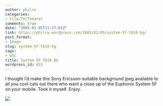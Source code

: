 ```yaml
---
author: philrw
categories:
- Film/TV/Theater
comments: true
date: "2005-01-05T11:27:01Z"
link: https://philrw.wordpress.com/2005/01/05/system-5f-t616-bg/
post_format:
- Image
slug: system-5f-t616-bg
tags:
- USC
title: System 5F T616 BG
wordpress_id: 411
---
```


I thought I’d make this Sony Ericsson-suitable background jpeg available to all you cool cats out there who want a close up of the Euphonix System 5F on your mobile. Took it myself. Enjoy.

![](/images/euphonix_2.jpg)
